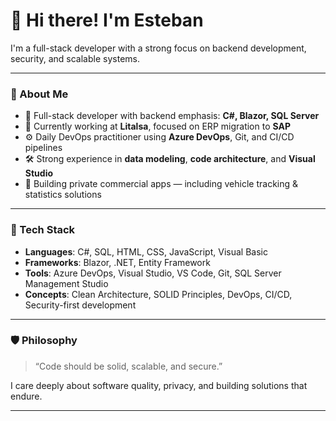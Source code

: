 # 👋 Hi there! I'm Esteban

I'm a full-stack developer with a strong focus on backend development, security, and scalable systems.

---

### 🧠 About Me

- 🧩 Full-stack developer with backend emphasis: **C#, Blazor, SQL Server**
- 💼 Currently working at **Litalsa**, focused on ERP migration to **SAP**
- ⚙️ Daily DevOps practitioner using **Azure DevOps**, Git, and CI/CD pipelines
- 🛠️ Strong experience in **data modeling**, **code architecture**, and **Visual Studio**
- 🚗 Building private commercial apps — including vehicle tracking & statistics solutions

---

### 🔧 Tech Stack

- **Languages**: C#, SQL, HTML, CSS, JavaScript, Visual Basic
- **Frameworks**: Blazor, .NET, Entity Framework
- **Tools**: Azure DevOps, Visual Studio, VS Code, Git, SQL Server Management Studio
- **Concepts**: Clean Architecture, SOLID Principles, DevOps, CI/CD, Security-first development

---

### 🛡️ Philosophy

> “Code should be solid, scalable, and secure.”

I care deeply about software quality, privacy, and building solutions that endure.

---

<!-- Optional contact -->
<!--
### 📫 Contact

Feel free to reach out via [ProtonMail](mailto:esteban.bernal@proton.me)
-->
